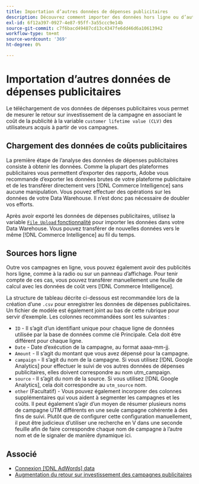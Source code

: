```yaml
---
title: Importation d’autres données de dépenses publicitaires
description: Découvrez comment importer des données hors ligne ou d’autres données de dépenses publicitaires dans [!DNL Commerce Intelligence].
exl-id: 6f12a397-0927-4e87-95ff-3a55ccc9e14b
source-git-commit: c7f6bacd49487cd13c4347fe6dd46d6a10613942
workflow-type: tm+mt
source-wordcount: '369'
ht-degree: 0%

---
```


# Importation d’autres données de dépenses publicitaires

Le téléchargement de vos données de dépenses publicitaires vous permet de mesurer le retour sur investissement de la campagne en associant le coût de la publicité à la variable `customer lifetime value (CLV)` des utilisateurs acquis à partir de vos campagnes.

## Chargement des données de coûts publicitaires

La première étape de l’analyse des données de dépenses publicitaires consiste à obtenir les données. Comme la plupart des plateformes publicitaires vous permettent d’exporter des rapports, Adobe vous recommande d’exporter les données brutes de votre plateforme publicitaire et de les transférer directement vers [!DNL Commerce Intelligence] sans aucune manipulation. Vous pouvez effectuer des opérations sur les données de votre Data Warehouse. Il n’est donc pas nécessaire de doubler vos efforts.

Après avoir exporté les données de dépenses publicitaires, utilisez la variable [`File Upload` fonctionnalité](../connecting-data/using-file-uploader.md) pour importer les données dans votre Data Warehouse. Vous pouvez transférer de nouvelles données vers le même [!DNL Commerce Intelligence] au fil du temps.

## Sources hors ligne

Outre vos campagnes en ligne, vous pouvez également avoir des publicités hors ligne, comme à la radio ou sur un panneau d’affichage. Pour tenir compte de ces cas, vous pouvez transférer manuellement une feuille de calcul avec les données de coût vers [!DNL Commerce Intelligence].

La structure de tableau décrite ci-dessous est recommandée lors de la création d’une `.csv` pour enregistrer les données de dépenses publicitaires. Un fichier de modèle est également joint au bas de cette rubrique pour servir d’exemple. Les colonnes recommandées sont les suivantes :

* `ID` - Il s’agit d’un identifiant unique pour chaque ligne de données utilisée par la base de données comme clé Principale. Cela doit être différent pour chaque ligne.
* `Date` - Date d’exécution de la campagne, au format aaaa-mm-jj.
* `Amount` - Il s’agit du montant que vous avez dépensé pour la campagne.
* `campaign` - Il s’agit du nom de la campagne. Si vous utilisez [!DNL Google Analytics] pour effectuer le suivi de vos autres données de dépenses publicitaires, elles doivent correspondre au nom utm\_campaign.
* `source` - Il s’agit du nom de la source. Si vous utilisez [!DNL Google Analytics], cela doit correspondre au `utm_source` nom.
* `other` (Facultatif) - Vous pouvez également incorporer des colonnes supplémentaires qui vous aident à segmenter les campagnes et les coûts. Il peut également s’agir d’un moyen de résumer plusieurs noms de campagne UTM différents en une seule campagne cohérente à des fins de suivi. Plutôt que de configurer cette configuration manuellement, il peut être judicieux d’utiliser une recherche en V dans une seconde feuille afin de faire correspondre chaque nom de campagne à l’autre nom et de le signaler de manière dynamique ici.

## Associé

* [Connexion [!DNL AdWords] data](../integrations/google-adwords.md)
* [Augmentation du retour sur investissement des campagnes publicitaires](../../analysis/roi-ad-camp.md)
